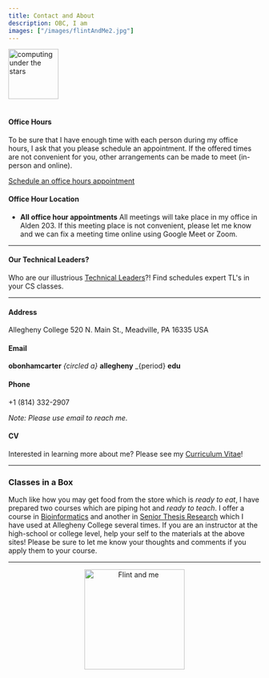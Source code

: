 ```yaml
---
title: Contact and About
description: OBC, I am
images: ["/images/flintAndMe2.jpg"]
---
```


<img src="/images/main/starComputing3.jpg" alt="computing under the stars" width="100"/>

<!-- add a line drop -->
<center>
&#x200B;
</center>

#### Office Hours

To be sure that I have enough time with each person during my office hours, I ask that you please schedule an appointment. If the offered times are not convenient for you, other arrangements can be made to meet (in-person and online).

[Schedule an office hours appointment](https://calendar.google.com/calendar/u/0/selfsched?sstoken=UUgwUVdYS3FiT0VXfGRlZmF1bHR8NTUwMTVhMzEzZGZkZDQ1MTg0MzdhY2YzNmVkZDJkOWY)

#### Office Hour Location

+ __All office hour appointments__ All meetings will take place in my office in Alden 203. If this meeting place is not convenient, please let me know and we can fix a meeting time online using Google Meet or Zoom.

---

#### Our Technical Leaders?

Who are our illustrious [Technical Leaders](https://www.cs.allegheny.edu/teaching/technicalleaders/)?! Find schedules expert TL's in your CS classes.

---

#### Address

Allegheny College
520 N. Main St.,
Meadville, PA 16335
USA

#### Email

**obonhamcarter** _{circled a}_ **allegheny** _{period} **edu**

#### Phone

+1 (814) 332-2907

*Note: Please use email to reach me.*

#### CV
Interested in learning more about me? Please see my [Curriculum Vitae](/images/profdev/cv/cv_obc.pdf)!

---

### Classes in a Box

Much like how you may get food from the store which is _ready to eat_, I have prepared two courses which are piping hot and _ready to teach_. I offer a course in [Bioinformatics](https://computationalbioinformatics.com/) and another in [Senior Thesis Research](https://devisingresearch.com/) which I have used at Allegheny College several times. If you are an instructor at the high-school or college level, help your self to the materials at the above sites! Please be sure to let me know your thoughts and comments if you apply them to your course.

---

<center>
<img src="/images/flintAndMe2.jpg" alt="Flint and me" style="width:200px;"/>
</center>

<!-- add a line drop -->
<center>
&#x200B;
</center>
